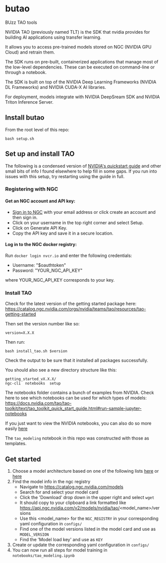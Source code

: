 # butao
BUzz TAO tools

NVIDIA TAO (previously named TLT) is the SDK that nvidia provides for building AI applications using transfer learning.

It allows you to access pre-trained models stored on NGC (NVIDIA GPU Cloud) and retrain them.

The SDK runs on pre-built, containerized applications that manage most of the low-level dependencies. These can be executed on command-line or through a notebook.

The SDK is built on top of the NVIDIA Deep Learning Frameworks (NVIDIA DL Frameworks) and NVIDIA CUDA-X AI libraries.

For deployment, models integrate with NVIDIA DeepSream SDK and NVIDIA Triton Inference Server.

## Install butao

From the root level of this repo:

```
bash setup.sh
```

## Set up and install TAO

The following is a condensed version of [NVIDIA's quickstart guide](https://docs.nvidia.com/tao/tao-toolkit/text/tao_toolkit_quick_start_guide.html) and other small bits of info I found elsewhere to help fill in some gaps. If you run into issues with this setup, try restarting using the guide in full.

### Registering with NGC
#### Get an NGC account and API key:
- [Sign in to NGC](https://ngc.nvidia.com/) with your email address or click create an account and then sign in.
- Click on your username in the top right corner and select Setup.
- Click on Generate API Key.
- Copy the API key and save it in a secure location.
#### Log in to the NGC docker registry:
Run `docker login nvcr.io` and enter the following credentials:
- Username: "$oauthtoken"
- Password: "YOUR_NGC_API_KEY"

where YOUR_NGC_API_KEY corresponds to your key.

### Install TAO
Check for the latest version of the getting started package here:
https://catalog.ngc.nvidia.com/orgs/nvidia/teams/tao/resources/tao-getting-started

Then set the version number like so:
```
version=X.X.X
```

Then run:
```
bash install_tao.sh $version
```

Check the output to be sure that it installed all packages successfully.

You should also see a new directory structure like this:
```
getting_started_vX.X.X/
ngc-cli  notebooks  setup
```

The notebooks folder contains a bunch of examples from NVIDIA. Check here to see which notebooks can be used for which types of models:
https://docs.nvidia.com/tao/tao-toolkit/text/tao_toolkit_quick_start_guide.html#run-sample-jupyter-notebooks

If you just want to view the NVIDIA notebooks, you can also do so more easily [here](https://catalog.ngc.nvidia.com/orgs/nvidia/teams/tao/resources/cv_samples/files)

The `tao_modeling` notebook in this repo was constructed with those as templates.

## Get started

1. Choose a model architecture based on one of the following lists [here](https://docs.nvidia.com/tao/tao-toolkit/text/tao_toolkit_quick_start_guide.html#run-sample-jupyter-notebooks) or [here](https://docs.nvidia.com/tao/tao-toolkit/text/model_zoo/cv_models)
2. Find the model info in the ngc registry
   - Navigate to https://catalog.ngc.nvidia.com/models
   - Search for and select your model card
   - Click the 'Download' drop down in the upper right and select `wget`
   - It should copy to your clipboard a link formatted like https://api.ngc.nvidia.com/v2/models/nvidia/tao/<model_name>/versions
   - Use this <model_name> for the `NGC_REGISTRY` in your corresponding yaml configuration in `configs/`
   - Find one of the model versions listed in the model card and use as `MODEL_VERSION`
   - Find the 'Model load key' and use as `KEY`
3. Create or update the corresponding yaml configuration in `configs/`
4. You can now run all steps for model training in `notebooks/tao_modeling.ipynb`

